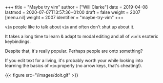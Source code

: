 +++
title = "Maybe try vim"
author = ["Will Clarke"]
date = 2019-04-08
lastmod = 2020-07-07T13:57:36+01:00
draft = false
weight = 2007
[menu.nil]
  weight = 2007
  identifier = "maybe-try-vim"
+++

`vim` people like to talk about `vim` and often don't shut up about it.

It takes a long time to learn & adapt to modal editing and all of `vim`'s esoteric keybindings.

Despite that, it's really popular. Perhaps people are onto something?

If you edit text for a living, it's probably worth your while looking into learning the basics of `vim` properly (no arrow keys, that's cheating!).

{{< figure src="/images/doit.gif" >}}
